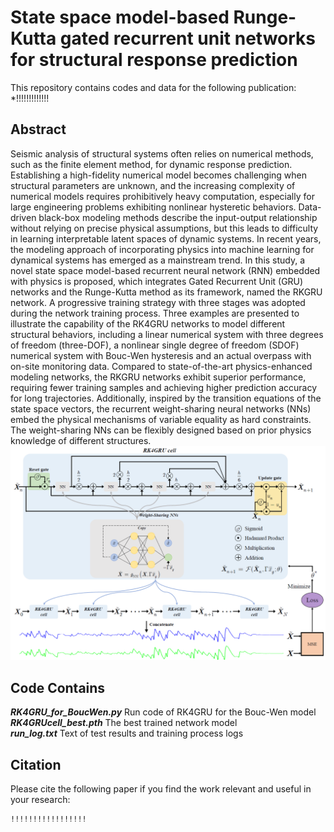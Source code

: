 # State space model-based Runge-Kutta gated recurrent unit networks for structural response prediction
This repository contains codes and data for the following publication:
*!!!!!!!!!!!!!
## Abstract
Seismic analysis of structural systems often relies on numerical methods, such as the finite element method, for dynamic response prediction. Establishing a high-fidelity numerical model becomes challenging when structural parameters are unknown, and the increasing complexity of numerical models requires prohibitively heavy computation, especially for large engineering problems exhibiting nonlinear hysteretic behaviors. Data-driven black-box modeling methods describe the input-output relationship without relying on precise physical assumptions, but this leads to difficulty in learning interpretable latent spaces of dynamic systems. In recent years, the modeling approach of incorporating physics into machine learning for dynamical systems has emerged as a mainstream trend. In this study, a novel state space model-based recurrent neural network (RNN) embedded with physics is proposed, which integrates Gated Recurrent Unit (GRU) networks and the Runge-Kutta method as its framework, named the RKGRU network. A progressive training strategy with three stages was adopted during the network training process. Three examples are presented to illustrate the capability of the RK4GRU networks to model different structural behaviors, including a linear numerical system with three degrees of freedom (three-DOF), a nonlinear single degree of freedom (SDOF) numerical system with Bouc-Wen hysteresis and an actual overpass with on-site monitoring data. Compared to state-of-the-art physics-enhanced modeling networks, the RKGRU networks exhibit superior performance, requiring fewer training samples and achieving higher prediction accuracy for long trajectories. Additionally, inspired by the transition equations of the state space vectors, the recurrent weight-sharing neural networks (NNs) embed the physical mechanisms of variable equality as hard constraints. The weight-sharing NNs can be flexibly designed based on prior physics knowledge of different structures.
![Flowchart of RK4-PINN](Figures/figure1.png)



## Code Contains
***RK4GRU_for_BoucWen.py*** Run code of RK4GRU for the Bouc-Wen model <br>
***RK4GRUcell_best.pth*** The best  trained network model <br>
***run_log.txt*** Text of test results and training process logs <br>

## Citation
Please cite the following paper if you find the work relevant and useful in your research:
```
!!!!!!!!!!!!!!!!!
```
